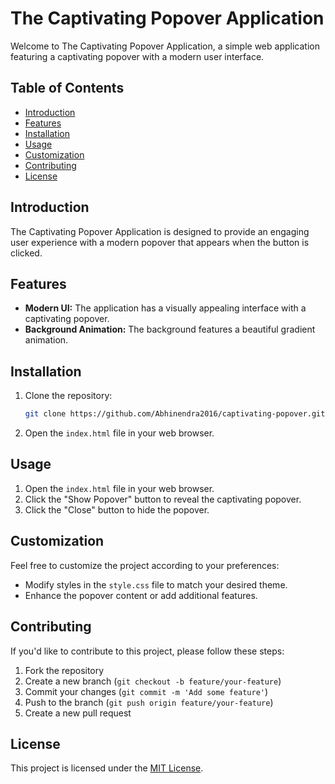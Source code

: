 # The Captivating Popover Application

Welcome to The Captivating Popover Application, a simple web application featuring a captivating popover with a modern user interface.

## Table of Contents

- [Introduction](#introduction)
- [Features](#features)
- [Installation](#installation)
- [Usage](#usage)
- [Customization](#customization)
- [Contributing](#contributing)
- [License](#license)

## Introduction

The Captivating Popover Application is designed to provide an engaging user experience with a modern popover that appears when the button is clicked.

## Features

- **Modern UI:** The application has a visually appealing interface with a captivating popover.
- **Background Animation:** The background features a beautiful gradient animation.

## Installation

1. Clone the repository:

    ```bash
    git clone https://github.com/Abhinendra2016/captivating-popover.git
    ```

2. Open the `index.html` file in your web browser.

## Usage

1. Open the `index.html` file in your web browser.
2. Click the "Show Popover" button to reveal the captivating popover.
3. Click the "Close" button to hide the popover.

## Customization

Feel free to customize the project according to your preferences:

- Modify styles in the `style.css` file to match your desired theme.
- Enhance the popover content or add additional features.

## Contributing

If you'd like to contribute to this project, please follow these steps:

1. Fork the repository
2. Create a new branch (`git checkout -b feature/your-feature`)
3. Commit your changes (`git commit -m 'Add some feature'`)
4. Push to the branch (`git push origin feature/your-feature`)
5. Create a new pull request

## License

This project is licensed under the [MIT License](LICENSE).

